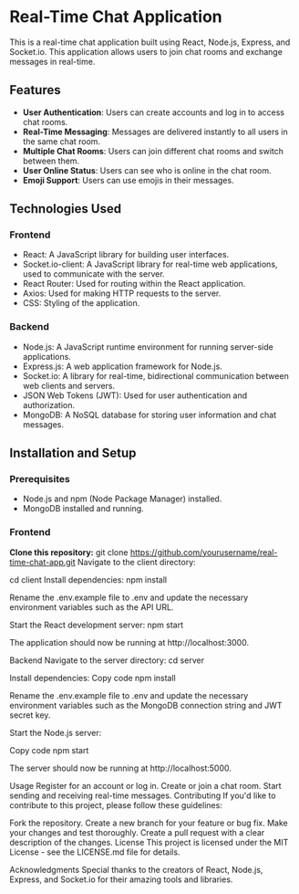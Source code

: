 # Real-Time Chat Application

This is a real-time chat application built using React, Node.js, Express, and Socket.io. This application allows users to join chat rooms and exchange messages in real-time.

## Features

- **User Authentication**: Users can create accounts and log in to access chat rooms.
- **Real-Time Messaging**: Messages are delivered instantly to all users in the same chat room.
- **Multiple Chat Rooms**: Users can join different chat rooms and switch between them.
- **User Online Status**: Users can see who is online in the chat room.
- **Emoji Support**: Users can use emojis in their messages.

## Technologies Used

### Frontend

- React: A JavaScript library for building user interfaces.
- Socket.io-client: A JavaScript library for real-time web applications, used to communicate with the server.
- React Router: Used for routing within the React application.
- Axios: Used for making HTTP requests to the server.
- CSS: Styling of the application.

### Backend

- Node.js: A JavaScript runtime environment for running server-side applications.
- Express.js: A web application framework for Node.js.
- Socket.io: A library for real-time, bidirectional communication between web clients and servers.
- JSON Web Tokens (JWT): Used for user authentication and authorization.
- MongoDB: A NoSQL database for storing user information and chat messages.

## Installation and Setup

### Prerequisites

- Node.js and npm (Node Package Manager) installed.
- MongoDB installed and running.

### Frontend

**Clone this repository:**
git clone https://github.com/yourusername/real-time-chat-app.git
Navigate to the client directory:


cd client
Install dependencies:
npm install

Rename the .env.example file to .env and update the necessary environment variables such as the API URL.

Start the React development server:
npm start

The application should now be running at http://localhost:3000.

Backend
Navigate to the server directory:
cd server


Install dependencies:
Copy code
npm install

Rename the .env.example file to .env and update the necessary environment variables such as the MongoDB connection string and JWT secret key.

Start the Node.js server:

Copy code
npm start


The server should now be running at http://localhost:5000.

Usage
Register for an account or log in.
Create or join a chat room.
Start sending and receiving real-time messages.
Contributing
If you'd like to contribute to this project, please follow these guidelines:

Fork the repository.
Create a new branch for your feature or bug fix.
Make your changes and test thoroughly.
Create a pull request with a clear description of the changes.
License
This project is licensed under the MIT License - see the LICENSE.md file for details.

Acknowledgments
Special thanks to the creators of React, Node.js, Express, and Socket.io for their amazing tools and libraries.
















